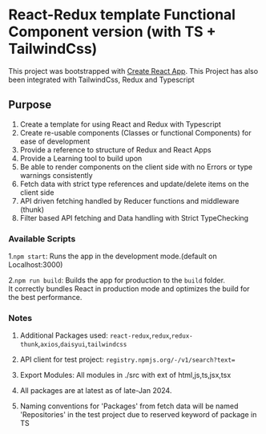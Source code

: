 # React-Redux template Functional Component version (with TS + TailwindCss)

This project was bootstrapped with [Create React App](https://github.com/facebook/create-react-app). This Project has also been integrated with TailwindCss, Redux and Typescript

## Purpose

1. Create a template for using React and Redux with Typescript
2. Create re-usable components (Classes or functional Components) for ease of development
3. Provide a reference to structure of Redux and React Apps
4. Provide a Learning tool to build upon
5. Be able to render components on the client side with no Errors or type warnings consistently
6. Fetch data with strict type references and update/delete items on the client side
7. API driven fetching handled by Reducer functions and middleware (thunk)
8. Filter based API fetching and Data handling with Strict TypeChecking

### Available Scripts

1.`npm start`: Runs the app in the development mode.(default on Localhost:3000)

2.`npm run build`: Builds the app for production to the `build` folder.\
It correctly bundles React in production mode and optimizes the build for the best performance.

### Notes

1. Additional Packages used: `react-redux`,`redux`,`redux-thunk`,`axios`,`daisyui`,`tailwindcss`

2. API client for test project: `registry.npmjs.org/-/v1/search?text=`

3. Export Modules: All modules in ./src with ext of html,js,ts,jsx,tsx

4. All packages are at latest as of late-Jan 2024.

5. Naming conventions for 'Packages' from fetch data will be named 'Repositories' in the test project due to reserved keyword of package in TS
